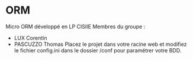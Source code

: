 # ORM
Micro ORM développé en LP CISIIE
Membres du groupe :
  - LUX Corentin
  - PASCUZZO Thomas
Placez le projet dans votre racine web et modifiez le fichier config.ini dans le dossier /conf pour paramétrer votre BDD.
